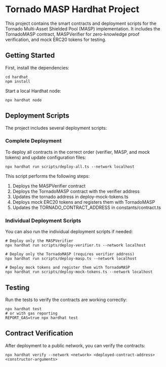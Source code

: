 # Tornado MASP Hardhat Project

This project contains the smart contracts and deployment scripts for the Tornado Multi-Asset Shielded Pool (MASP) implementation. It includes the TornadoMASP contract, MASPVerifier for zero-knowledge proof verification, and mock ERC20 tokens for testing.

## Getting Started

First, install the dependencies:

```shell
cd hardhat
npm install
```

Start a local Hardhat node:
```shell
npx hardhat node
```

## Deployment Scripts

The project includes several deployment scripts:

### Complete Deployment

To deploy all contracts in the correct order (verifier, MASP, and mock tokens) and update configuration files:

```shell
npx hardhat run scripts/deploy-all.ts --network localhost
```

This script performs the following steps:

1. Deploys the MASPVerifier contract
2. Deploys the TornadoMASP contract with the verifier address
3. Updates the tornado address in deploy-mock-tokens.ts
4. Deploys mock ERC20 tokens and registers them with TornadoMASP
5. Updates the TORNADO_CONTRACT_ADDRESS in constants/contract.ts

### Individual Deployment Scripts

You can also run the individual deployment scripts if needed:

```shell
# Deploy only the MASPVerifier
npx hardhat run scripts/deploy-verifier.ts --network localhost

# Deploy only the TornadoMASP (requires verifier address)
npx hardhat run scripts/deploy-masp.ts --network localhost

# Deploy mock tokens and register them with TornadoMASP
npx hardhat run scripts/deploy-mock-tokens.ts --network localhost
```

## Testing

Run the tests to verify the contracts are working correctly:

```shell
npx hardhat test
# or with gas reporting
REPORT_GAS=true npx hardhat test
```

## Contract Verification

After deployment to a public network, you can verify the contracts:

```shell
npx hardhat verify --network <network> <deployed-contract-address> <constructor-arguments>
```
